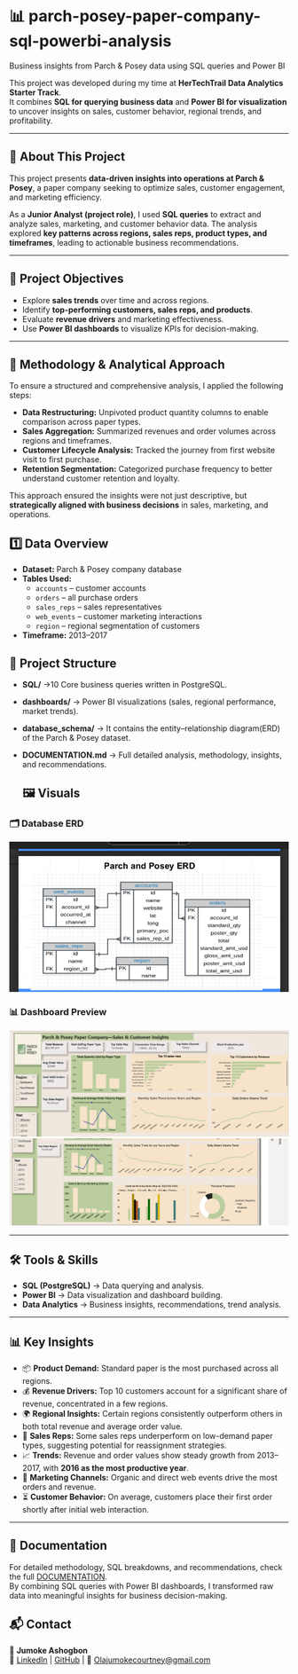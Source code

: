 # 📊 parch-posey-paper-company-sql-powerbi-analysis
Business insights from Parch &amp; Posey data using SQL queries and Power BI

This project was developed during my time at **HerTechTrail Data Analytics Starter Track**.  
It combines **SQL for querying business data** and **Power BI for visualization** to uncover insights on sales, customer behavior, regional trends, and profitability.  

---

## 🔎 About This Project  
This project presents **data-driven insights into operations at Parch & Posey**, a paper company seeking to optimize sales, customer engagement, and marketing efficiency.  

As a **Junior Analyst (project role)**, I used **SQL queries** to extract and analyze sales, marketing, and customer behavior data. The analysis explored **key patterns across regions, sales reps, product types, and timeframes**, leading to actionable business recommendations.  

---

## 📌 Project Objectives  
- Explore **sales trends** over time and across regions.  
- Identify **top-performing customers, sales reps, and products**.  
- Evaluate **revenue drivers** and marketing effectiveness.  
- Use **Power BI dashboards** to visualize KPIs for decision-making.  

---

## 🧠 Methodology & Analytical Approach  

To ensure a structured and comprehensive analysis, I applied the following steps:  

- **Data Restructuring:** Unpivoted product quantity columns to enable comparison across paper types.  
- **Sales Aggregation:** Summarized revenues and order volumes across regions and timeframes.  
- **Customer Lifecycle Analysis:** Tracked the journey from first website visit to first purchase.  
- **Retention Segmentation:** Categorized purchase frequency to better understand customer retention and loyalty.

This approach ensured the insights were not just descriptive, but **strategically aligned with business decisions** in sales, marketing, and operations. 

## 1️⃣ Data Overview  

- **Dataset:** Parch & Posey company database  
- **Tables Used:**  
  - `accounts` – customer accounts  
  - `orders` – all purchase orders  
  - `sales_reps` – sales representatives  
  - `web_events` – customer marketing interactions  
  - `region` – regional segmentation of customers  
- **Timeframe:** 2013–2017  
   


## 📂 Project Structure  
- **SQL/** →10 Core business queries written in PostgreSQL.  
- **dashboards/** → Power BI visualizations (sales, regional performance, market trends).  
- **database_schema/** → It contains the entity–relationship diagram(ERD) of the Parch & Posey dataset.  
- **DOCUMENTATION.md** → Full detailed analysis, methodology, insights, and recommendations.

  ## 🖼 Visuals  

### 🗂 Database ERD 
![Parch & Posey ERD](https://raw.githubusercontent.com/Jummash/parch-posey-paper-company-sql-powerbi-analysis/main/database_Schema/ERD_diagram/parch_posey_ERD.png)
  

### 📊 Dashboard Preview  
![Parch & Posey Dashboard](dashboards/parch_posey_visual.png)  
![Parch & Posey Dashboard](dashboards/parch_posey.png)


---

## 🛠 Tools & Skills  
- **SQL (PostgreSQL)** → Data querying and analysis.  
- **Power BI** → Data visualization and dashboard building.  
- **Data Analytics** → Business insights, recommendations, trend analysis.  

---

## 📊 Key Insights  
- 📦 **Product Demand:** Standard paper is the most purchased across all regions.  
- 💰 **Revenue Drivers:** Top 10 customers account for a significant share of revenue, concentrated in a few regions.  
- 🌍 **Regional Insights:** Certain regions consistently outperform others in both total revenue and average order value.  
- 👥 **Sales Reps:** Some sales reps underperform on low-demand paper types, suggesting potential for reassignment strategies.  
- 📈 **Trends:** Revenue and order values show steady growth from 2013–2017, with **2016 as the most productive year**.  
- 🎯 **Marketing Channels:** Organic and direct web events drive the most orders and revenue.  
- ⏳ **Customer Behavior:** On average, customers place their first order shortly after initial web interaction.  

---


## 📑 Documentation  
For detailed methodology, SQL breakdowns, and recommendations, check the full [DOCUMENTATION](DOCUMENTATION).  
By combining SQL queries with Power BI dashboards, I transformed raw data into meaningful insights for business decision-making.

## 📬 Contact  
👤 **Jumoke Ashogbon**  
🔗 [LinkedIn](https://www.linkedin.com/in/ashogbon-jumoke-b825a7347/) | [GitHub](https://github.com/Jummash) | 📧 Olajumokecourtney@gmail.com 


